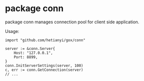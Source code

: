 # package conn

package conn manages connection pool for client side application.

Usage:

```golang
import "github.com/hetianyi/gox/conn"

server := &conn.Server{
    Host: "127.0.0.1",
    Port: 8899,
}
conn.InitServerSettings(server, 100)
c, err := conn.GetConnection(server)
// ...
```